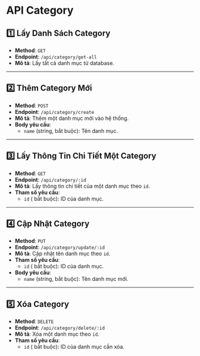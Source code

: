 # API Category

## 1️⃣ Lấy Danh Sách Category
- **Method**: `GET`
- **Endpoint**: `/api/category/get-all`
- **Mô tả**: Lấy tất cả danh mục từ database.

---

## 2️⃣ Thêm Category Mới
- **Method**: `POST`
- **Endpoint**: `/api/category/create`
- **Mô tả**: Thêm một danh mục mới vào hệ thống.
- **Body yêu cầu**:
  - `name` (string, bắt buộc): Tên danh mục.

---

## 3️⃣ Lấy Thông Tin Chi Tiết Một Category
- **Method**: `GET`
- **Endpoint**: `/api/category/:id`
- **Mô tả**: Lấy thông tin chi tiết của một danh mục theo `id`.
- **Tham số yêu cầu**:
  - `id` ( bắt buộc): ID của danh mục.

---

## 4️⃣ Cập Nhật Category
- **Method**: `PUT`
- **Endpoint**: `/api/category/update/:id`
- **Mô tả**: Cập nhật tên danh mục theo `id`.
- **Tham số yêu cầu**:
  - `id` ( bắt buộc): ID của danh mục.
- **Body yêu cầu**:
  - `name` (string, bắt buộc): Tên danh mục mới.

---

## 5️⃣ Xóa Category
- **Method**: `DELETE`
- **Endpoint**: `/api/category/delete/:id`
- **Mô tả**: Xóa một danh mục theo `id`.
- **Tham số yêu cầu**:
  - `id` ( bắt buộc): ID của danh mục cần xóa.
